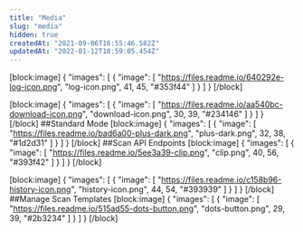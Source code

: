 ```yaml
---
title: "Media"
slug: "media"
hidden: true
createdAt: "2021-09-06T16:55:46.582Z"
updatedAt: "2022-01-12T10:59:05.454Z"
---
```

[block:image]
{
  "images": [
    {
      "image": [
        "https://files.readme.io/640292e-log-icon.png",
        "log-icon.png",
        41,
        45,
        "#353f44"
      ]
    }
  ]
}
[/block]

[block:image]
{
  "images": [
    {
      "image": [
        "https://files.readme.io/aa540bc-download-icon.png",
        "download-icon.png",
        30,
        39,
        "#234146"
      ]
    }
  ]
}
[/block]
##Standard Mode
[block:image]
{
  "images": [
    {
      "image": [
        "https://files.readme.io/bad6a00-plus-dark.png",
        "plus-dark.png",
        32,
        38,
        "#1d2d31"
      ]
    }
  ]
}
[/block]
##Scan API Endpoints
[block:image]
{
  "images": [
    {
      "image": [
        "https://files.readme.io/5ee3a39-clip.png",
        "clip.png",
        40,
        56,
        "#393f42"
      ]
    }
  ]
}
[/block]

[block:image]
{
  "images": [
    {
      "image": [
        "https://files.readme.io/c158b96-history-icon.png",
        "history-icon.png",
        44,
        54,
        "#393939"
      ]
    }
  ]
}
[/block]
##Manage Scan Templates
[block:image]
{
  "images": [
    {
      "image": [
        "https://files.readme.io/515ad55-dots-button.png",
        "dots-button.png",
        29,
        39,
        "#2b3234"
      ]
    }
  ]
}
[/block]